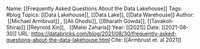Name: [[Frequently Asked Questions About the Data Lakehouse]]
Tags: #blog
Topics: [[Data Lakehouse]], [[Data Lake]], [[Data Warehouse]]
Author:  [[Michael Armbrust]] , [[Ali Ghodsi]], [[Bharath Gowda]], [[Tavakoli-Shiraji]] [[Reynold Xin]],   [[Matei Zaharia]]
Year: [[2021]]
Date: [[2021-08-30]]
URL: https://databricks.com/blog/2021/08/30/frequently-asked-questions-about-the-data-lakehouse.html
Cite: [[Armbrust et. al 2021]]